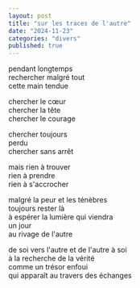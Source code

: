 ```yaml
---
layout: post
title: "sur les traces de l'autre"
date: "2024-11-23"
categories: "divers"
published: true
---
```


pendant longtemps  
rechercher malgré tout  
cette main tendue  

chercher le cœur  
chercher la tête  
chercher le courage  

chercher toujours  
perdu  
chercher sans arrêt  

mais rien à trouver  
rien à prendre  
rien à s'accrocher  

malgré la peur et les ténèbres  
toujours rester là  
à espérer la lumière qui viendra  
un jour  
au rivage de l'autre  

de soi vers l'autre et de l'autre à soi  
à la recherche de la vérité  
comme un trésor enfoui  
qui apparaît au travers des échanges  
